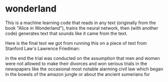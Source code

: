 # wonderland
This is a machine learning code that reads in any text (originally from the book "Alice in Wonderland"), 
trains the neural network, then (with another code) generates text that sounds like it came from the text.

Here is the final text we got from running this on a piece of text from Stanford Law's Lawrence Friedman:

in the end the trial was conducted on the assumption that men and women were not allowed to make their 
divorces and won serious trials in the newspapers like the occasional most notable alarming civil law which
began in the bowels of the amazon jungle or about the ancient sumerians for
